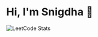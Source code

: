 # Hi, I'm Snigdha 👋

![LeetCode Stats](https://leetcard.jacoblin.cool/your-leetcode-username?theme=dark&font=Karma&ext=contest)



<!--
**ssrivatsava7/ssrivatsava7** is a ✨ _special_ ✨ repository because its `README.md` (this file) appears on your GitHub profile.

Here are some ideas to get you started:

- 🔭 I’m currently working on ...
- 🌱 I’m currently learning ...
- 👯 I’m looking to collaborate on ...
- 🤔 I’m looking for help with ...
- 💬 Ask me about ...
- 📫 How to reach me: ...
- 😄 Pronouns: ...
- ⚡ Fun fact: ...
-->
